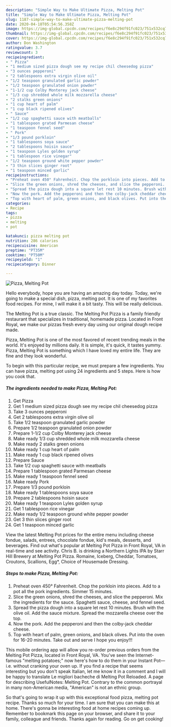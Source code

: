 ```yaml
---
description: "Simple Way to Make Ultimate Pizza, Melting Pot"
title: "Simple Way to Make Ultimate Pizza, Melting Pot"
slug: 1187-simple-way-to-make-ultimate-pizza-melting-pot
date: 2020-04-18T05:54:56.358Z
image: https://img-global.cpcdn.com/recipes/f6e8c294f91fc023/751x532cq70/pizza-melting-pot-recipe-main-photo.jpg
thumbnail: https://img-global.cpcdn.com/recipes/f6e8c294f91fc023/751x532cq70/pizza-melting-pot-recipe-main-photo.jpg
cover: https://img-global.cpcdn.com/recipes/f6e8c294f91fc023/751x532cq70/pizza-melting-pot-recipe-main-photo.jpg
author: Don Washington
ratingvalue: 3.7
reviewcount: 3
recipeingredient:
- " Pizza"
- "1 medium sized pizza dough see my recipe chil cheesedog pizza"
- "3 ounces pepperoni"
- "2 tablespoons extra virgin olive oil"
- "1/2 teaspoon granulated garlic powder"
- "1/2 teaspoon granulated onion powder"
- "1-1/2 cup Colby Monterey jack cheese"
- "1/3 cup shredded whole milk mozzarella cheese"
- "2 stalks green onions"
- "1 cup heart of palm"
- "1 cup black ripened olives"
- " Sauce"
- "1/2 cup spaghetti sauce with meatballs"
- "1 tablespoon grated Parmesan cheese"
- "1 teaspoon fennel seed"
- " Pork"
- "1/3 pound porkloin"
- "1 tablespoons soya sauce"
- "2 tablespoons hoisin sauce"
- "1 teaspoon Lyles golden syrup"
- "1 tablespoon rice vinegar"
- "1/2 teaspoon ground white pepper powder"
- "3 thin slices ginger root"
- "1 teaspoon minced garlic"
recipeinstructions:
- "Preheat oven 450° Fahrenheit. Chop the porkloin into pieces. Add to a pot all the pork ingredients. Simmer 15 minutes."
- "Slice the green onions, shred the cheeses, and slice the pepperoni. Mix the ingredients for the sauce. Spaghetti sauce, cheese, and fennel seed."
- "Spread the pizza dough into a square let rest 10 minutes. Brush with the olive oil. Add the sauce mixture. Spread the mozzarella cheese over the top."
- "Now the pork. Add the pepperoni and then the colby-jack cheddar cheese."
- "Top with heart of palm, green onions, and black olives. Put into the oven for 16-20 minutes. Take out and serve I hope you enjoy!!!"
categories:
- Recipe
tags:
- pizza
- melting
- pot

katakunci: pizza melting pot 
nutrition: 286 calories
recipecuisine: American
preptime: "PT35M"
cooktime: "PT50M"
recipeyield: "1"
recipecategory: Dinner

---
```



![Pizza, Melting Pot](https://img-global.cpcdn.com/recipes/f6e8c294f91fc023/751x532cq70/pizza-melting-pot-recipe-main-photo.jpg)

Hello everybody, hope you are having an amazing day today. Today, we're going to make a special dish, pizza, melting pot. It is one of my favorites food recipes. For mine, I will make it a bit tasty. This will be really delicious.

The Melting Pot is a true classic. The Melting Pot Pizza is a family friendly restaurant that specializes in traditional, homemade pizza. Located in Front Royal, we make our pizzas fresh every day using our original dough recipe made.

Pizza, Melting Pot is one of the most favored of recent trending meals in the world. It's enjoyed by millions daily. It is simple, it's quick, it tastes yummy. Pizza, Melting Pot is something which I have loved my entire life. They are fine and they look wonderful.


To begin with this particular recipe, we must prepare a few ingredients. You can have pizza, melting pot using 24 ingredients and 5 steps. Here is how you cook that.

<!--inarticleads1-->

##### The ingredients needed to make Pizza, Melting Pot:

1. Get  Pizza
1. Get 1 medium sized pizza dough see my recipe chil cheesedog pizza
1. Take 3 ounces pepperoni
1. Get 2 tablespoons extra virgin olive oil
1. Take 1/2 teaspoon granulated garlic powder
1. Prepare 1/2 teaspoon granulated onion powder
1. Prepare 1-1/2 cup Colby Monterey jack cheese
1. Make ready 1/3 cup shredded whole milk mozzarella cheese
1. Make ready 2 stalks green onions
1. Make ready 1 cup heart of palm
1. Make ready 1 cup black ripened olives
1. Prepare  Sauce
1. Take 1/2 cup spaghetti sauce with meatballs
1. Prepare 1 tablespoon grated Parmesan cheese
1. Make ready 1 teaspoon fennel seed
1. Make ready  Pork
1. Prepare 1/3 pound porkloin
1. Make ready 1 tablespoons soya sauce
1. Prepare 2 tablespoons hoisin sauce
1. Make ready 1 teaspoon Lyles golden syrup
1. Get 1 tablespoon rice vinegar
1. Make ready 1/2 teaspoon ground white pepper powder
1. Get 3 thin slices ginger root
1. Get 1 teaspoon minced garlic


View the latest Melting Pot prices for the entire menu including cheese fondue, salads, entrees, chocolate fondue, kid&#39;s meals, desserts, and beverages. Find out what&#39;s popular at Melting Pot Pizza in Front Royal, VA in real-time and see activity. Chris B. is drinking a Northern Lights IPA by Starr Hill Brewery at Melting Pot Pizza. Romaine, Iceberg, Cheddar, Tomatoes, Croutons, Scallions, Egg*, Choice of Housemade Dressing. 

<!--inarticleads2-->

##### Steps to make Pizza, Melting Pot:

1. Preheat oven 450° Fahrenheit. Chop the porkloin into pieces. Add to a pot all the pork ingredients. Simmer 15 minutes.
1. Slice the green onions, shred the cheeses, and slice the pepperoni. Mix the ingredients for the sauce. Spaghetti sauce, cheese, and fennel seed.
1. Spread the pizza dough into a square let rest 10 minutes. Brush with the olive oil. Add the sauce mixture. Spread the mozzarella cheese over the top.
1. Now the pork. Add the pepperoni and then the colby-jack cheddar cheese.
1. Top with heart of palm, green onions, and black olives. Put into the oven for 16-20 minutes. Take out and serve I hope you enjoy!!!


This mobile ordering app will allow you re-order previous orders from the Melting Pot Pizza, located in Front Royal, VA. You&#39;ve seen the Internet-famous &#34;melting potatoes;&#34; now here&#39;s how to do them in your Instant Pot—i.e. without cranking your oven up. If you find a recipe that seems interesting but you don&#39;t speak Italian, let me know it in a comment and I will be happy to translate Le migliori bacheche di Melting Pot Reloaded. A page for describing UsefulNotes: Melting Pot. Contrary to the common portrayal in many non-American media, &#34;American&#34; is not an ethnic group. 

So that's going to wrap it up with this exceptional food pizza, melting pot recipe. Thanks so much for your time. I am sure that you can make this at home. There's gonna be interesting food at home recipes coming up. Remember to bookmark this page on your browser, and share it to your family, colleague and friends. Thanks again for reading. Go on get cooking!
